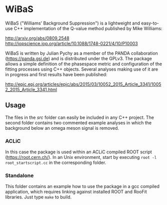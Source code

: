 # WiBaS

WiBaS ("Williams' Background Suppression") is a lightweight and 
easy-to-use C++ implementation of the Q-value method published by Mike Williams:

http://arxiv.org/abs/0809.2548  
http://iopscience.iop.org/article/10.1088/1748-0221/4/10/P10003

WiBaS is written by Julian Pychy as a member of the PANDA collaboration (https://panda.gsi.de) 
and is distributed under the GPLv3.
The package allows a simple definition of the phasespace metric and configuration of the fitting processes using C++ objects. 
Several analyses making use of it are in progress and first results have been published:

http://epjc.epj.org/articles/epjc/abs/2015/03/10052_2015_Article_3341/10052_2015_Article_3341.html

## Usage
The files  in the *src* folder can easily be included in any C++ project. 
The second folder contains two commented example analyses
in which the background below an omega meson signal is removed.

### ACLiC

In this case the package is used within an ACLiC compiled ROOT script (https://root.cern.ch/).
In an Unix environment, start by executing ``root -l root_startscript.cc`` in the corresponding folder.

### Standalone

This folder contains an example how to use the package in a gcc compiled application, which requires linking against 
installed ROOT and RooFit libraries. Just type ``make`` to build. 
